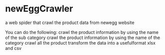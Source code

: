 # newEggCrawler
a web spider that crawl the product data from newegg website

You can do the following:
  crawl the product information by using the name of the sub category
  crawl the product information by using the name of the category
  crawl all the product
  transform the data into a usefulformat xlsx and csv

